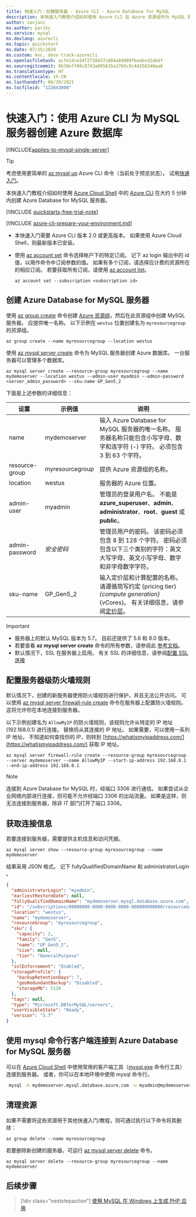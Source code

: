 ```yaml
---
title: 快速入门：创建服务器 - Azure CLI - Azure Database for MySQL
description: 本快速入门教程介绍如何使用 Azure CLI 在 Azure 资源组中为 MySQL 服务器创建 Azure 数据库。
author: savjani
ms.author: pariks
ms.service: mysql
ms.devlang: azurecli
ms.topic: quickstart
ms.date: 07/15/2020
ms.custom: mvc, devx-track-azurecli
ms.openlocfilehash: acfe14ce24f2730437c684a84089fbaabcd1abdf
ms.sourcegitcommit: 8b38eff08c8743a095635a1765c9c44358340aa8
ms.translationtype: HT
ms.contentlocale: zh-CN
ms.lasthandoff: 06/30/2021
ms.locfileid: "122643090"
---
```

# <a name="quickstart-create-an-azure-database-for-mysql-server-using-azure-cli"></a>快速入门：使用 Azure CLI 为 MySQL 服务器创建 Azure 数据库

[!INCLUDE[applies-to-mysql-single-server](includes/applies-to-mysql-single-server.md)]

> [!TIP]
> 考虑使用更简单的 [az mysql up](/cli/azure/mysql#az_mysql_up) Azure CLI 命令（当前处于预览状态）。 试用[快速入门](./quickstart-create-server-up-azure-cli.md)。

本快速入门教程介绍如何使用 [Azure Cloud Shell](https://shell.azure.com) 中的 [Azure CLI](/cli/azure/get-started-with-azure-cli) 在大约 5 分钟内创建 Azure Database for MySQL 服务器。 

[!INCLUDE [quickstarts-free-trial-note](../../includes/quickstarts-free-trial-note.md)]

[!INCLUDE [azure-cli-prepare-your-environment.md](../../includes/azure-cli-prepare-your-environment.md)]

 - 本快速入门需要 Azure CLI 版本 2.0 或更高版本。 如果使用 Azure Cloud Shell，则最新版本已安装。

 - 使用 [az account set](/cli/azure/account) 命令选择帐户下的特定订阅。 记下 az login 输出中的 id 值，以用作命令中订阅参数的值。 如果有多个订阅，请选择应计费的资源所在的相应订阅。 若要获取所有订阅，请使用 [az account list](/cli/azure/account#az_account_list)。

   ```azurecli
   az account set --subscription <subscription id>
   ```

## <a name="create-an-azure-database-for-mysql-server"></a>创建 Azure Database for MySQL 服务器
使用 [az group create](/cli/azure/group) 命令创建 [Azure 资源组](../azure-resource-manager/management/overview.md)，然后在此资源组中创建 MySQL 服务器。 应提供唯一名称。 以下示例在 `westus` 位置创建名为 `myresourcegroup` 的资源组。

```azurecli-interactive
az group create --name myresourcegroup --location westus
```

使用 [az mysql server create](/cli/azure/mysql/server#az_mysql_server_create) 命令为 MySQL 服务器创建 Azure 数据库。 一台服务器可以管理多个数据库。

```azurecli
az mysql server create --resource-group myresourcegroup --name mydemoserver --location westus --admin-user myadmin --admin-password <server_admin_password> --sku-name GP_Gen5_2 
```

下面是上述参数的详细信息： 

**设置** | **示例值** | **说明**
---|---|---
name | mydemoserver | 输入 Azure Database for MySQL 服务器的唯一名称。 服务器名称只能包含小写字母、数字和连字符 (-) 字符。 必须包含 3 到 63 个字符。
resource-group | myresourcegroup | 提供 Azure 资源组的名称。
location | westus | 服务器的 Azure 位置。
admin-user | myadmin | 管理员的登录用户名。 不能是 **azure_superuser**、**admin**、**administrator**、**root**、**guest** 或 **public**。
admin-password | *安全密码* | 管理员用户的密码。 该密码必须包含 8 到 128 个字符。 密码必须包含以下三个类别的字符：英文大写字母、英文小写字母、数字和非字母数字字符。
sku-name|GP_Gen5_2|输入定价层和计算配置的名称。 请遵循简写约定 {pricing tier} _{compute generation}_ {vCores}。 有关详细信息，请参阅[定价层](./concepts-pricing-tiers.md)。

>[!IMPORTANT] 
>- 服务器上的默认 MySQL 版本为 5.7。 目前还提供了 5.6 和 8.0 版本。
>- 若要查看 **az mysql server create** 命令的所有参数，请参阅此 [参考文档](/cli/azure/mysql/server#az_mysql_server_create)。
>- 默认情况下，SSL 在服务器上启用。 有关 SSL 的详细信息，请参阅[配置 SSL 连接](howto-configure-ssl.md)

## <a name="configure-a-server-level-firewall-rule"></a>配置服务器级防火墙规则 
默认情况下，创建的新服务器使用防火墙规则进行保护，并且无法公开访问。 可以使用 [az mysql server firewall-rule create](/cli/azure/mysql/server/firewall-rule) 命令在服务器上配置防火墙规则。 这将允许你在本地连接到服务器。

以下示例创建名为 `AllowMyIP` 的防火墙规则，该规则允许从特定的 IP 地址 (192.168.0.1) 进行连接。 替换将从其连接的 IP 地址。 如果需要，可以使用一系列 IP 地址。 不知道如何查找你的 IP，则转到 [https://whatismyipaddress.com/](https://whatismyipaddress.com/) 获取 IP 地址。

```azurecli-interactive
az mysql server firewall-rule create --resource-group myresourcegroup --server mydemoserver --name AllowMyIP --start-ip-address 192.168.0.1 --end-ip-address 192.168.0.1
```

> [!NOTE]
> 连接到 Azure Database for MySQL 时，经端口 3306 进行通信。 如果尝试从企业网络内部进行连接，则可能不允许经端口 3306 的出站流量。 如果是这样，则无法连接到服务器，除非 IT 部门打开了端口 3306。

## <a name="get-the-connection-information"></a>获取连接信息

若要连接到服务器，需要提供主机信息和访问凭据。

```azurecli-interactive
az mysql server show --resource-group myresourcegroup --name mydemoserver
```

结果采用 JSON 格式。 记下 fullyQualifiedDomainName  和 administratorLogin  。
```json
{
  "administratorLogin": "myadmin",
  "earliestRestoreDate": null,
  "fullyQualifiedDomainName": "mydemoserver.mysql.database.azure.com",
  "id": "/subscriptions/00000000-0000-0000-0000-000000000000/resourceGroups/myresourcegroup/providers/Microsoft.DBforMySQL/servers/mydemoserver",
  "location": "westus",
  "name": "mydemoserver",
  "resourceGroup": "myresourcegroup",
  "sku": {
    "capacity": 2,
    "family": "Gen5",
    "name": "GP_Gen5_2",
    "size": null,
    "tier": "GeneralPurpose"
  },
  "sslEnforcement": "Enabled",
  "storageProfile": {
    "backupRetentionDays": 7,
    "geoRedundantBackup": "Disabled",
    "storageMb": 5120
  },
  "tags": null,
  "type": "Microsoft.DBforMySQL/servers",
  "userVisibleState": "Ready",
  "version": "5.7"
}
```

## <a name="connect-to-azure-database-for-mysql-server-using-mysql-command-line-client"></a>使用 mysql 命令行客户端连接到 Azure Database for MySQL 服务器
可以在 [Azure Cloud Shell](../cloud-shell/overview.md) 中使用常用的客户端工具（[mysql.exe](https://dev.mysql.com/downloads/) 命令行工具）连接到服务器。 或者，你可以在本地环境中使用 mysql 命令行。
```bash
 mysql -h mydemoserver.mysql.database.azure.com -u myadmin@mydemoserver -p
```

## <a name="clean-up-resources"></a>清理资源
如果不需要将这些资源用于其他快速入门/教程，则可通过执行以下命令将其删除： 

```azurecli-interactive
az group delete --name myresourcegroup
```

若要删除新创建的服务器，可运行 [az mysql server delete](/cli/azure/mysql/server#az_mysql_server_delete) 命令。

```azurecli-interactive
az mysql server delete --resource-group myresourcegroup --name mydemoserver
```

## <a name="next-steps"></a>后续步骤

> [!div class="nextstepaction"]
>[使用 MySQL 在 Windows 上生成 PHP 应用](../app-service/tutorial-php-mysql-app.md)